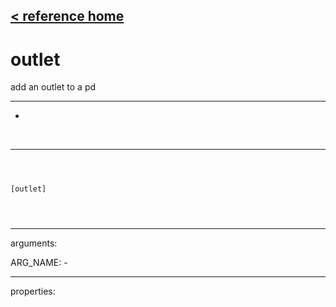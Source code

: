 [< reference home](index.html)
---

# outlet


add an outlet to a pd

---

-
<br>


---


```



[outlet]


            
```

---
arguments:

ARG_NAME: -<br>

---
properties:


